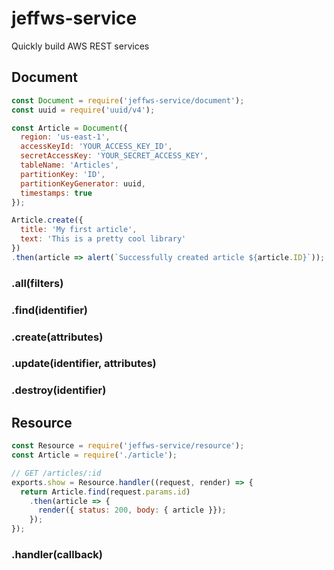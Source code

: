# jeffws-service

Quickly build AWS REST services

## Document

```javascript
const Document = require('jeffws-service/document');
const uuid = require('uuid/v4');

const Article = Document({
  region: 'us-east-1',
  accessKeyId: 'YOUR_ACCESS_KEY_ID',
  secretAccessKey: 'YOUR_SECRET_ACCESS_KEY',
  tableName: 'Articles',
  partitionKey: 'ID',
  partitionKeyGenerator: uuid,
  timestamps: true
});

Article.create({
  title: 'My first article',
  text: 'This is a pretty cool library'
})
.then(article => alert(`Successfully created article ${article.ID}`));
```

### .all(filters)

### .find(identifier)

### .create(attributes)

### .update(identifier, attributes)

### .destroy(identifier)

## Resource

```javascript
const Resource = require('jeffws-service/resource');
const Article = require('./article');

// GET /articles/:id
exports.show = Resource.handler((request, render) => {
  return Article.find(request.params.id)
    .then(article => {
      render({ status: 200, body: { article }});
    });
});
```

### .handler(callback)
